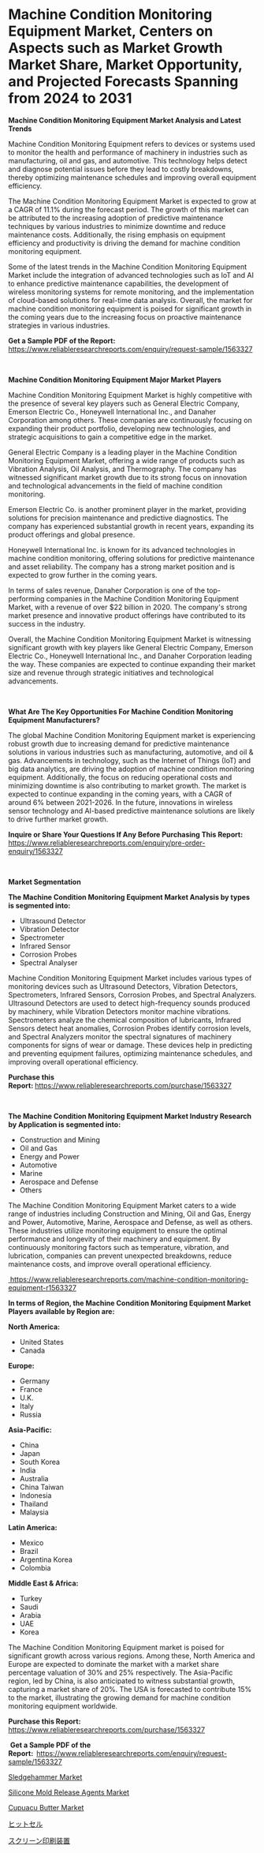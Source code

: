 <p><h1>Machine Condition Monitoring Equipment Market, Centers on Aspects such as Market Growth Market Share, Market Opportunity, and Projected Forecasts Spanning from 2024 to 2031</h1></p><p><strong>Machine Condition Monitoring Equipment Market Analysis and Latest Trends</strong></p>
<p><p>Machine Condition Monitoring Equipment refers to devices or systems used to monitor the health and performance of machinery in industries such as manufacturing, oil and gas, and automotive. This technology helps detect and diagnose potential issues before they lead to costly breakdowns, thereby optimizing maintenance schedules and improving overall equipment efficiency.</p><p>The Machine Condition Monitoring Equipment Market is expected to grow at a CAGR of 11.1% during the forecast period. The growth of this market can be attributed to the increasing adoption of predictive maintenance techniques by various industries to minimize downtime and reduce maintenance costs. Additionally, the rising emphasis on equipment efficiency and productivity is driving the demand for machine condition monitoring equipment.</p><p>Some of the latest trends in the Machine Condition Monitoring Equipment Market include the integration of advanced technologies such as IoT and AI to enhance predictive maintenance capabilities, the development of wireless monitoring systems for remote monitoring, and the implementation of cloud-based solutions for real-time data analysis. Overall, the market for machine condition monitoring equipment is poised for significant growth in the coming years due to the increasing focus on proactive maintenance strategies in various industries.</p></p>
<p><strong>Get a Sample PDF of the Report:&nbsp;</strong> <a href="https://www.reliableresearchreports.com/enquiry/request-sample/1563327">https://www.reliableresearchreports.com/enquiry/request-sample/1563327</a></p>
<p>&nbsp;</p>
<p><strong>Machine Condition Monitoring Equipment Major Market Players</strong></p>
<p><p>Machine Condition Monitoring Equipment Market is highly competitive with the presence of several key players such as General Electric Company, Emerson Electric Co., Honeywell International Inc., and Danaher Corporation among others. These companies are continuously focusing on expanding their product portfolio, developing new technologies, and strategic acquisitions to gain a competitive edge in the market.</p><p>General Electric Company is a leading player in the Machine Condition Monitoring Equipment Market, offering a wide range of products such as Vibration Analysis, Oil Analysis, and Thermography. The company has witnessed significant market growth due to its strong focus on innovation and technological advancements in the field of machine condition monitoring.</p><p>Emerson Electric Co. is another prominent player in the market, providing solutions for precision maintenance and predictive diagnostics. The company has experienced substantial growth in recent years, expanding its product offerings and global presence.</p><p>Honeywell International Inc. is known for its advanced technologies in machine condition monitoring, offering solutions for predictive maintenance and asset reliability. The company has a strong market position and is expected to grow further in the coming years.</p><p>In terms of sales revenue, Danaher Corporation is one of the top-performing companies in the Machine Condition Monitoring Equipment Market, with a revenue of over $22 billion in 2020. The company's strong market presence and innovative product offerings have contributed to its success in the industry.</p><p>Overall, the Machine Condition Monitoring Equipment Market is witnessing significant growth with key players like General Electric Company, Emerson Electric Co., Honeywell International Inc., and Danaher Corporation leading the way. These companies are expected to continue expanding their market size and revenue through strategic initiatives and technological advancements.</p></p>
<p>&nbsp;</p>
<p><strong>What Are The Key Opportunities For Machine Condition Monitoring Equipment Manufacturers?</strong></p>
<p><p>The global Machine Condition Monitoring Equipment market is experiencing robust growth due to increasing demand for predictive maintenance solutions in various industries such as manufacturing, automotive, and oil & gas. Advancements in technology, such as the Internet of Things (IoT) and big data analytics, are driving the adoption of machine condition monitoring equipment. Additionally, the focus on reducing operational costs and minimizing downtime is also contributing to market growth. The market is expected to continue expanding in the coming years, with a CAGR of around 6% between 2021-2026. In the future, innovations in wireless sensor technology and AI-based predictive maintenance solutions are likely to drive further market growth.</p></p>
<p><strong>Inquire or Share Your Questions If Any Before Purchasing This Report:</strong> <a href="https://www.reliableresearchreports.com/enquiry/pre-order-enquiry/1563327">https://www.reliableresearchreports.com/enquiry/pre-order-enquiry/1563327</a></p>
<p>&nbsp;</p>
<p><strong>Market Segmentation</strong></p>
<p><strong>The Machine Condition Monitoring Equipment Market Analysis by types is segmented into:</strong></p>
<p><ul><li>Ultrasound Detector</li><li>Vibration Detector</li><li>Spectrometer</li><li>Infrared Sensor</li><li>Corrosion Probes</li><li>Spectral Analyser</li></ul></p>
<p><p>Machine Condition Monitoring Equipment Market includes various types of monitoring devices such as Ultrasound Detectors, Vibration Detectors, Spectrometers, Infrared Sensors, Corrosion Probes, and Spectral Analyzers. Ultrasound Detectors are used to detect high-frequency sounds produced by machinery, while Vibration Detectors monitor machine vibrations. Spectrometers analyze the chemical composition of lubricants, Infrared Sensors detect heat anomalies, Corrosion Probes identify corrosion levels, and Spectral Analyzers monitor the spectral signatures of machinery components for signs of wear or damage. These devices help in predicting and preventing equipment failures, optimizing maintenance schedules, and improving overall operational efficiency.</p></p>
<p><strong>Purchase this Report:&nbsp;</strong><a href="https://www.reliableresearchreports.com/purchase/1563327">https://www.reliableresearchreports.com/purchase/1563327</a></p>
<p>&nbsp;</p>
<p><strong>The Machine Condition Monitoring Equipment Market Industry Research by Application is segmented into:</strong></p>
<p><ul><li>Construction and Mining</li><li>Oil and Gas</li><li>Energy and Power</li><li>Automotive</li><li>Marine</li><li>Aerospace and Defense</li><li>Others</li></ul></p>
<p><p>The Machine Condition Monitoring Equipment Market caters to a wide range of industries including Construction and Mining, Oil and Gas, Energy and Power, Automotive, Marine, Aerospace and Defense, as well as others. These industries utilize monitoring equipment to ensure the optimal performance and longevity of their machinery and equipment. By continuously monitoring factors such as temperature, vibration, and lubrication, companies can prevent unexpected breakdowns, reduce maintenance costs, and improve overall operational efficiency.</p></p>
<p><a href="https://www.reliableresearchreports.com/machine-condition-monitoring-equipment-r1563327">&nbsp;https://www.reliableresearchreports.com/machine-condition-monitoring-equipment-r1563327</a></p>
<p><strong>In terms of Region, the Machine Condition Monitoring Equipment Market Players available by Region are:</strong></p>
<p>
    <p> <strong> North America: </strong>
        <ul>
            <li>United States</li>
            <li>Canada</li>
        </ul>
        </p> 
    <p> <strong> Europe: </strong>
        <ul>
            <li>Germany</li>
            <li>France</li>
            <li>U.K.</li>
            <li>Italy</li>
            <li>Russia</li>
        </ul>
        </p> 
    <p> <strong> Asia-Pacific: </strong>
        <ul>
            <li>China</li>
            <li>Japan</li>
            <li>South Korea</li>
            <li>India</li>
            <li>Australia</li>
            <li>China Taiwan</li>
            <li>Indonesia</li>
            <li>Thailand</li>
            <li>Malaysia</li>
        </ul>
        </p> 
    <p> <strong> Latin America: </strong>
        <ul>
            <li>Mexico</li>
            <li>Brazil</li>
            <li>Argentina Korea</li>
            <li>Colombia</li>
        </ul>
        </p> 
    <p> <strong> Middle East & Africa: </strong>
        <ul>
            <li>Turkey</li>
            <li>Saudi</li>
            <li>Arabia</li>
            <li>UAE</li>
            <li>Korea</li>
        </ul>
    </p>
    </p>
<p><p>The Machine Condition Monitoring Equipment market is poised for significant growth across various regions. Among these, North America and Europe are expected to dominate the market with a market share percentage valuation of 30% and 25% respectively. The Asia-Pacific region, led by China, is also anticipated to witness substantial growth, capturing a market share of 20%. The USA is forecasted to contribute 15% to the market, illustrating the growing demand for machine condition monitoring equipment worldwide.</p></p>
<p><strong>Purchase this Report: </strong><a href="https://www.reliableresearchreports.com/purchase/1563327">https://www.reliableresearchreports.com/purchase/1563327</a></p>
<p>&nbsp;<strong>Get a Sample PDF of the Report:&nbsp;&nbsp;</strong><a href="https://www.reliableresearchreports.com/enquiry/request-sample/1563327">https://www.reliableresearchreports.com/enquiry/request-sample/1563327</a></p>
<p><strong></strong></p>
<p><p><a href="https://github.com/JameTravis/Market-Research-Report-List-4/blob/main/sledgehammer-market.md">Sledgehammer Market</a></p><p><a href="https://issuu.com/reportprime-2/docs/silicone-mold-release-agents-market-size-2030.pptx">Silicone Mold Release Agents Market</a></p><p><a href="https://issuu.com/reportprime-2/docs/cupuacu-butter-market-size-2030.pptx">Cupuacu Butter Market</a></p><p><a href="https://github.com/mcbeesbxa270/Market-Research-Report-List-1/blob/main/450682638187.md">ヒットセル</a></p><p><a href="https://github.com/EmoryYundt1935/Market-Research-Report-List-1/blob/main/287782338188.md">スクリーン印刷装置</a></p></p>